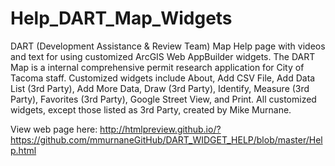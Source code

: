# Help_DART_Map_Widgets
DART (Development Assistance & Review Team) Map Help page with videos and text for using customized ArcGIS Web AppBuilder widgets. The DART Map is a internal comprehensive permit research application for City of Tacoma staff. Customized widgets include About, Add CSV File, Add Data List (3rd Party), Add More Data,  Draw (3rd Party), Identify, Measure (3rd Party), Favorites (3rd Party), Google Street View, and Print.  All customized widgets, except those listed as 3rd Party, created by Mike Murnane.

View web page here: http://htmlpreview.github.io/?https://github.com/mmurnaneGitHub/DART_WIDGET_HELP/blob/master/Help.html 

